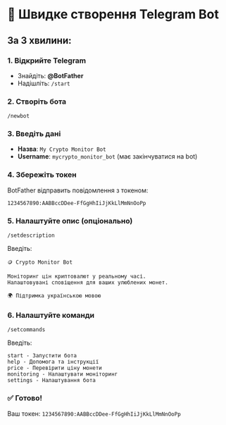 # 🤖 Швидке створення Telegram Bot

## За 3 хвилини:

### 1. Відкрийте Telegram
- Знайдіть: **@BotFather**
- Надішліть: `/start`

### 2. Створіть бота
```
/newbot
```

### 3. Введіть дані
- **Назва**: `My Crypto Monitor Bot`
- **Username**: `mycrypto_monitor_bot` (має закінчуватися на bot)

### 4. Збережіть токен
BotFather відправить повідомлення з токеном:
```
1234567890:AABBccDDee-FfGgHhIiJjKkLlMmNnOoPp
```

### 5. Налаштуйте опис (опціонально)
```
/setdescription
```
Введіть:
```
🪙 Crypto Monitor Bot

Моніторинг цін криптовалют у реальному часі.
Налаштовувані сповіщення для ваших улюблених монет.

🌍 Підтримка українською мовою
```

### 6. Налаштуйте команди
```
/setcommands
```
Введіть:
```
start - Запустити бота
help - Допомога та інструкції
price - Перевірити ціну монети
monitoring - Налаштувати моніторинг
settings - Налаштування бота
```

### ✅ Готово!
Ваш токен: `1234567890:AABBccDDee-FfGgHhIiJjKkLlMmNnOoPp`
